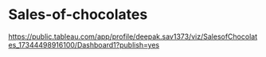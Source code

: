 # Sales-of-chocolates
https://public.tableau.com/app/profile/deepak.sav1373/viz/SalesofChocolates_17344498916100/Dashboard1?publish=yes
